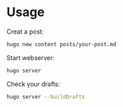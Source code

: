 # Usage

Creat a post:
```sh
hugo new content posts/your-post.md
```

Start webserver:
```sh
hugo server
```

Check your drafts:
```sh
hugo server --buildDrafts
```
